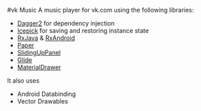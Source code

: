 #vk Music
A music player for vk.com using the following libraries:

- [Dagger2](https://github.com/google/dagger) for dependency injection
- [Icepick](https://github.com/frankiesardo/icepick) for saving and restoring instance state
- [RxJava](https://github.com/ReactiveX/RxJava) & [RxAndroid](https://github.com/ReactiveX/RxAndroid)
- [Paper](https://github.com/pilgr/Paper)
- [SlidingUpPanel](https://github.com/umano/AndroidSlidingUpPanel)
- [Glide](https://github.com/bumptech/glide)
- [MaterialDrawer](https://github.com/mikepenz/MaterialDrawer)

It also uses
- Android Databinding
- Vector Drawables
